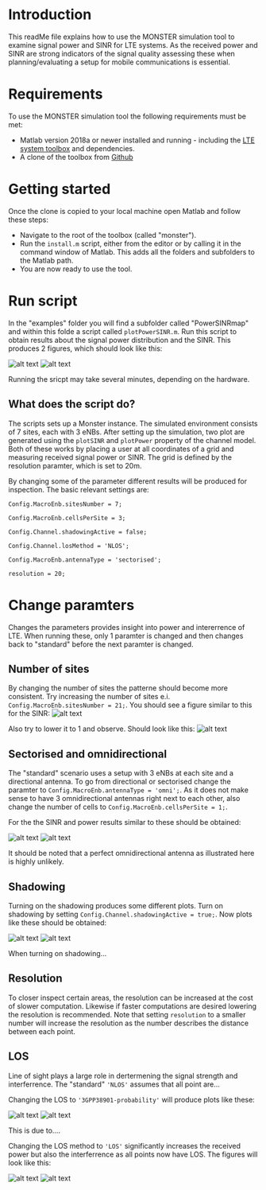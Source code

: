 
# Introduction
This readMe file explains how to use the MONSTER simulation tool to examine signal power and SINR for LTE systems. As the received power and SINR are strong indicators of the signal quality assessing these when planning/evaluating a setup for mobile communications is essential. 

# Requirements
To use the MONSTER simulation tool the following requirements must be met:

* Matlab version 2018a or newer installed and running - including the [LTE system toolbox](https://se.mathworks.com/products/lte-system.html) and dependencies.
* A clone of the toolbox from [Github](https://github.com/Sonohi/monster)

# Getting started
Once the clone is copied to your local machine open Matlab and follow these steps:
* Navigate to the root of the toolbox (called "monster"). 
* Run the `install.m` script, either from the editor or by calling it in the command window of Matlab. This adds all the folders and subfolders to the Matlab path. 
* You are now ready to use the tool.

# Run script
In the "examples" folder you will find a subfolder called "PowerSINRmap" and within this folde a script called `plotPowerSINR.m`. Run this script to obtain results about the signal power distribution and the SINR. This produces 2 figures, which should look like this:

![alt text](figures/power_7_sites.png "Power map")
![alt text](figures/SINR_7_sites.png "SINR map")

Running the sricpt may take several minutes, depending on the hardware.

## What does the script do?
The scripts sets up a Monster instance. The simulated environment consists of 7 sites, each with 3 eNBs. After setting up the simulation, two plot are generated using the `plotSINR` and `plotPower` property of the channel model. Both of these works by placing a user at all coordinates of a grid and measuring received signal power or SINR. The grid is defined by the resolution paramter, which is set to 20m. 

By changing some of the parameter different results will be produced for inspection. The basic relevant settings are:

`Config.MacroEnb.sitesNumber = 7;`

`Config.MacroEnb.cellsPerSite = 3;`

`Config.Channel.shadowingActive = false;`

`Config.Channel.losMethod = 'NLOS';`

`Config.MacroEnb.antennaType = 'sectorised';`

`resolution = 20;`

# Change paramters
Changes the parameters provides insight into power and intererrence of LTE. When running these, only 1 paramter is changed and then changes back to "standard" before the next paramter is changed.

## Number of sites
By changing the number of sites the patterne should become more consistent. Try increasing the number of sites e.i. `Config.MacroEnb.sitesNumber = 21;`. You should see a figure similar to this for the SINR:
![alt text](figures/SINR_21_sites.png "SINR map 21 sites")

Also try to lower it to 1 and observe. Should look like this:
![alt text](figures/SINR_1_site.png "SINR map 1 site")


## Sectorised and omnidirectional
The "standard" scenario uses a setup with 3 eNBs at each site and a directional antenna. To go from directional or sectorised change the paramter to `Config.MacroEnb.antennaType = 'omni';`. As it does not make sense to have 3 omnidirectional antennas right next to each other, also change the number of cells to `Config.MacroEnb.cellsPerSite = 1;`. 

For the the SINR and power results similar to these should be obtained:

![alt text](figures/SINR_7_sites_omni.png "SINR map omni")
![alt text](figures/power_7_sites_omni.png "Power map omni")

It should be noted that a perfect omnidirectional antenna as illustrated here is highly unlikely.

## Shadowing
Turning on the shadowing produces some different plots. Turn on shadowing by setting `Config.Channel.shadowingActive = true;`. Now plots like these should be obtained:


![alt text](figures/SINR_7_sites_shadow.png "SINR map shadowing")
![alt text](figures/power_7_sites_shadow.png "Power map shadowing")

When turning on shadowing...

## Resolution
To closer inspect certain areas, the resolution can be increased at the cost of slower computation. Likewise if faster computations are desired lowering the resolution is recommended. Note that setting `resolution` to a smaller number will increase the resolution as the number describes the distance between each point.

## LOS
Line of sight plays a large role in dertermening the signal strength and interferrence. The "standard" `'NLOS'` assumes that all point are...

Changing the LOS to `'3GPP38901-probability'` will produce plots like these:

![alt text](figures/SINR_7_sites_3gppLOS.png "SINR map 3GPP-LOS")
![alt text](figures/power_7_sites_3gppLOS.png "Power map 3GPP-LOS")

This is due to....


Changing the LOS method to `'LOS'` significantly increases the received power but also the interferrence as all points now have LOS. The figures will look like this:

![alt text](figures/SINR_7_sites_LOS.png "SINR map LOS")
![alt text](figures/power_7_sites_LOS.png "Power map LOS")


